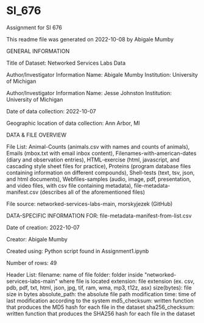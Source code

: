 # SI_676
Assignment for SI 676

This readme file was generated on 2022-10-08 by Abigale Mumby

GENERAL INFORMATION

Title of Dataset: Networked Services Labs Data

Author/Investigator Information
Name: Abigale Mumby
Institution: University of Michigan

Author/Investigator Information
Name: Jesse Johnston
Institution: University of Michigan

Date of data collection: 2022-10-07 

Geographic location of data collection: Ann Arbor, MI

DATA & FILE OVERVIEW

File List: Animal-Counts (animals.csv with names and counts of animals), Emails (mbox.txt with email inbox content),  Filenames-with-american-dates (diary and observation entries), HTML-exercise (html, javascript, and cascading style sheet files for practice), Proteins (program database files containing information on different compounds), Shell-tests (text, tsv, json, and html documents), Webfiles-samples (audio, image, pdf, presentation, and video files, with csv file containing metadata), file-metadata-manifest.csv (describes all of the aforementioned files)

File source: networked-services-labs-main, morskyjezek (GitHub)

DATA-SPECIFIC INFORMATION FOR: file-metadata-manifest-from-list.csv

Date of creation: 2022-10-07

Creator: Abigale Mumby

Created using: Python script found in Assignment1.ipynb

Number of rows: 49

Header List: 
	filename: name of file
	folder: folder inside "networked-services-labs-main" where file is located
	extension: file extension (ex. csv, pdb, pdf, txt, html, json, jpg, tif, ram, wma, mp3, t12z, asx) 
	size(bytes): file size in bytes
	absolute_path: the absolute file path 
	modification time: time of last modification according to the system
	md5_checksum: written function that produces the MD5 hash for each file in the dataset
	sha256_checksum: written function that produces the SHA256 hash for each file in the dataset
